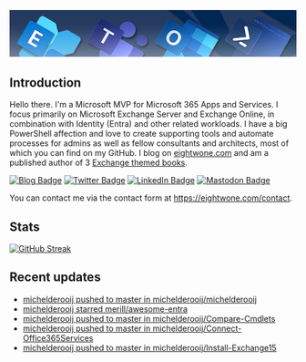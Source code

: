 ![Banner](assets/Metro_v6_Banner_GitHub.jpg)

## Introduction
Hello there. I'm a Microsoft MVP for Microsoft 365 Apps and Services. I focus primarily on Microsoft Exchange Server and Exchange Online, 
in combination with Identity (Entra) and other related workloads. I have a big PowerShell affection and love to create supporting tools
and automate processes for admins as well as fellow consultants and architects, most of which you can find on my GitHub.
I blog on <a href="https://eightwone.com">eightwone.com</a> and am a published author of 3 <a href="https://link.springer.com/book/10.1007/978-1-4842-9591-5">Exchange themed books</a>.

<a href="https://eightwone.com"><img src="https://img.shields.io/badge/-Blog-blue?style=for-the-badge&logo=wordpress&logoColor=white" alt="Blog Badge"/></a>
<a href="https://twitter.com/mderooij"><img src="https://img.shields.io/badge/Twitter-blue?style=for-the-badge&logo=twitter&logoColor=white" alt="Twitter Badge"/></a>
<a href="https://nl.linkedin.com/in/michelderooij"><img src="https://img.shields.io/badge/LinkedIn-blue?style=for-the-badge&logo=linkedin&logoColor=white" alt="LinkedIn Badge"/></a>
<a rel="me" href="https://mastodon.cloud/@mderooij"><img src="https://img.shields.io/badge/-Mastodon-blueviolet?style=for-the-badge&logo=mastodon&logoColor=white" alt="Mastodon Badge"/></a>

You can contact me via the contact form at https://eightwone.com/contact.

## Stats

[![GitHub Streak](https://github-readme-streak-stats.herokuapp.com?user=michelderooij&theme=github-dark-dimmed)](https://git.io/streak-stats)

## Recent updates
<!-- LATESTACTIVITY:START -->
- [michelderooij pushed to master in michelderooij/michelderooij](https://github.com/michelderooij/michelderooij/compare/d645606678...24d368ad9b)
- [michelderooij starred merill/awesome-entra](https://github.com/merill/awesome-entra)
- [michelderooij pushed to master in michelderooij/Compare-Cmdlets](https://github.com/michelderooij/Compare-Cmdlets/compare/3f8a8a4adf...1d0cb4e741)
- [michelderooij pushed to master in michelderooij/Connect-Office365Services](https://github.com/michelderooij/Connect-Office365Services/compare/94e074974d...01b6d88197)
- [michelderooij pushed to master in michelderooij/Install-Exchange15](https://github.com/michelderooij/Install-Exchange15/compare/73cb4f08b7...ca5a25fc04)
<!-- LATESTACTIVITY:END -->
